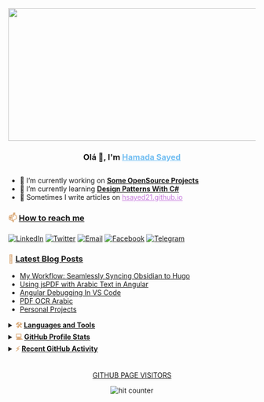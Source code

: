
<div align="center">
<!-- <img src="https://media.giphy.com/media/836HiJc7pgzy8iNXCn/giphy.gif" /> -->
<!-- <img style="width:600px; height:350px" src="https://i.imgur.com/ijdyxfE.gif" /> -->
<img width="540" height="270" src="https://64.media.tumblr.com/b1785743b8742d255508773ce5bbc320/tumblr_pp1k8pBF6o1tf04pfo1_640.gif" />
<h3>Olá 👋, I'm <a style="color:#72BEF2" href="https://hsayed21.github.io" target="_blank">Hamada Sayed</a> </h3>
<h2 style="color:#D36770; font-weight:bold">
</div> 

- 🔭 I’m currently working on <b style="color:#95C077"><a href="#">Some OpenSource Projects</a></b>
- 🌱 I’m currently learning <b style="color:#95C077"><a href="#">Design Patterns With C# </a></b>
- 📝 Sometimes I write articles on <a style="color:#C678DD" href="https://hsayed21.github.io">hsayed21.github.io</a>

<h3 style="color:#DBAA79; font-weight:bold">📫 <a href="#">How to reach me</a></h3>
<a href="https://www.linkedin.com/in/hsayedhamed/"><img alt="LinkedIn" src="https://img.shields.io/badge/-hsayedhamed-0077B5?style=flat&logo=linkedin&logoColor=white"></a>
<a href="https://twitter.com/hsayedhamed"><img alt="Twitter" src="https://img.shields.io/badge/-@hsayedhamed-1DA1F2?style=flat&logo=twitter&logoColor=white"></a>
<a href="mailto:hsayedhamed21@gmail.com"><img alt="Email" src="https://img.shields.io/badge/-@hsayedhamed21-D14836?style=flat&logo=gmail&logoColor=white"></a>
<a href="https://facebook.com/hsayed21"><img alt="Facebook" src="https://img.shields.io/badge/-@hsayed21-1877F2?style=flt&logo=facebook&logoColor=white"/></a>
<a href="https://t.me/hsayed21"><img alt="Telegram" src="https://img.shields.io/badge/-@hsayed21-blue?style=flat-square&logo=telegram"></a>


 <h3 style="color:#DBAA79; font-weight:bold">📕 <a href="#">Latest Blog Posts</a></h3>

<!--START_SECTION:posts-->
* [My Workflow: Seamlessly Syncing Obsidian to Hugo](https:&#x2F;&#x2F;hsayed21.github.io&#x2F;posts&#x2F;2025-01-17-my-workflow-syncing-obsidian-to-hugo&#x2F;)
* [Using jsPDF with Arabic Text in Angular](https:&#x2F;&#x2F;hsayed21.github.io&#x2F;posts&#x2F;2025-01-15-jspdf-arabic-text&#x2F;)
* [Angular Debugging In VS Code](https:&#x2F;&#x2F;hsayed21.github.io&#x2F;posts&#x2F;2024-07-26-angular-debugging-vs-code&#x2F;)
* [PDF OCR Arabic](https:&#x2F;&#x2F;hsayed21.github.io&#x2F;posts&#x2F;2022-10-04-pdf-ocr-arabic&#x2F;)
* [Personal Projects](https:&#x2F;&#x2F;hsayed21.github.io&#x2F;projects&#x2F;)
<!--END_SECTION:posts-->



<details>
  <summary><b style="color:#DBAA79;">🛠️ <a href="#">Languages and Tools</a></b></summary>
  <br/>
  <p align="left">
    <img src="https://custom-icon-badges.herokuapp.com/badge/Assembly-525252.svg?logo=asm-hex&logoColor=white" />
    <img src="https://custom-icon-badges.herokuapp.com/badge/C%23-68217A.svg?logo=cs2&logoColor=white" />
    <img src="https://img.shields.io/badge/Java-007396.svg?logo=java&logoColor=white" />
    <img src="https://img.shields.io/badge/Python-14354C.svg?logo=python&logoColor=white" />
    <img src="https://img.shields.io/badge/HTML-E34F26.svg?logo=html5&logoColor=white" />
    <img src="https://img.shields.io/badge/CSS-1572B6.svg?logo=css3&logoColor=white" />
    <img src="https://img.shields.io/badge/JavaScript-F7DF1E.svg?logo=javascript&logoColor=black" />
    <img src="https://custom-icon-badges.herokuapp.com/badge/SQL-025E8C.svg?logo=database&logoColor=white" />
    <img src="https://img.shields.io/badge/SQLite-07405e.svg?logo=sqlite&logoColor=white" />
    <img src="https://img.shields.io/badge/GitHub%20Pages-327FC7.svg?logo=github&logoColor=white" />
    <img src="https://img.shields.io/badge/Notion-010101.svg?logo=notion&logoColor=white" />
    <img src="https://img.shields.io/badge/Obsidian-010101.svg?logo=obsidian&logoColor=4f3aa3" />
    <img src="https://img.shields.io/badge/Autohotkey-edeeef.svg?logo=autohotkey&logoColor=black" />
    <img src="https://img.shields.io/badge/-GitHub-333333?style=flat&logo=github" />
    <img src="https://img.shields.io/badge/Git-F05033.svg?logo=git&logoColor=white" />
    <img src="https://img.shields.io/badge/Markdown-000000.svg?logo=markdown&logoColor=white" />
    <img src="https://img.shields.io/badge/Bash-121011.svg?logo=gnu-bash&logoColor=white" />
    <img src="https://img.shields.io/badge/Ubuntu-E95420.svg?logo=ubuntu&logoColor=white" />
    <img src="https://img.shields.io/badge/Jupyter-F37626.svg?logo=Jupyter&logoColor=white" />
    <img src="https://img.shields.io/badge/Visual%20Studio%20Code-0078d7.svg?logo=visual-studio-code&logoColor=white" />
    <img src="https://img.shields.io/badge/hugo-000000.svg?logo=hugo&logoColor=ff4088" />
    <img src="https://img.shields.io/badge/jekyll-edeeef.svg?logo=jekyll&logoColor=ff4088" /></p>
</details>

<!-- https://github.com/anuraghazra/github-readme-stats -->
<details> 
  <summary>
  <b style="color:#DBAA79;">💻 <a href="#">GitHub Profile Stats</a></b>
  </summary>
  <br/>
  <p align="center">
    <a href="#"><img alt="hsayed21's Github Stats" src="https://github-readme-stats.vercel.app/api/?username=hsayed21&show_icons=true&count_private=true&theme=react&hide_border=true&bg_color=1F222E&title_color=F85D7F&icon_color=F8D866" height="180em"/></a>
  <a href="#"><img alt="hsayed21's Top Languages" src="https://github-readme-stats.vercel.app/api/top-langs/?username=hsayed21&langs_count=8&layout=compact&theme=react&hide_border=true&bg_color=1F222E&title_color=F85D7F&icon_color=F8D866&hide=Jupyter%20Notebook" height="180em"/></a></p>
</details>

<details>
  <summary>
  <b style="color:#DBAA79;">⚡ <a href="#">Recent GitHub Activity</a></b>
  </summary>
  <br/>

<!--RECENT_ACTIVITY:start-->
1. ⬆️ Pushed 1 commit(s) to [hsayed21/hsayed21](https://github.com/hsayed21/hsayed21)<br>
2. ⬆️ Pushed 1 commit(s) to [hsayed21/hsayed21](https://github.com/hsayed21/hsayed21)<br>
3. ⬆️ Pushed 1 commit(s) to [hsayed21/hsayed21](https://github.com/hsayed21/hsayed21)<br>
4. ⬆️ Pushed 1 commit(s) to [hsayed21/hsayed21](https://github.com/hsayed21/hsayed21)<br>
5. ⬆️ Pushed 1 commit(s) to [hsayed21/hsayed21](https://github.com/hsayed21/hsayed21)<br>
<!--RECENT_ACTIVITY:end-->

<!-- https://github.com/ashutosh00710/github-readme-activity-graph -->
<a href="#"><img alt="hsayed21's Activity Graph" src="https://github-readme-activity-graph.vercel.app/graph?username=hsayed21&bg_color=1F222E&color=F8D866&line=F85D7F&point=FFFFFF&hide_border=true" /></a>
</details>

<br>

<div align="center">
<p style="color:#67d1d3;"><a href="#">GITHUB PAGE VISITORS</a></p>
<img src="https://profile-counter.glitch.me/hsayed21/count.svg" alt="hit counter" align="center">
</div>
